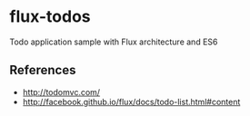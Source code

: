 # flux-todos
Todo application sample with Flux architecture and ES6

## References
- http://todomvc.com/
- http://facebook.github.io/flux/docs/todo-list.html#content
